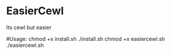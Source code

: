 # EasierCewl
Its cewl but easier



#Usage:
chmod +x install.sh
./install.sh
chmod +x easiercewl.sh
./easiercewl.sh
